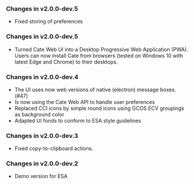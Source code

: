 ### Changes in v2.0.0-dev.5

* Fixed storing of preferences

### Changes in v2.0.0-dev.5

* Turned Cate Web UI into a Desktop Progressive Web Application (PWA).
  Users can now install Cate from browsers (tested on Windows 10 with 
  latest Edge and Chrome) to their desktops. 

### Changes in v2.0.0-dev.4

* The UI uses now web versions of native (electron) message boxes. (#47)
* Is now using the Cate Web API to handle user preferences
* Replaced CCI icons by simple round icons using GCOS ECV groupings as background color
* Adapted UI fonds to conform to ESA style guidelines

### Changes in v2.0.0-dev.3

* Fixed copy-to-clipboard actions.

### Changes in v2.0.0-dev.2

* Demo version for ESA
